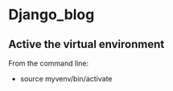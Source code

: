 # Django_blog

## Active the virtual environment

From the command line:
- source myvenv/bin/activate
